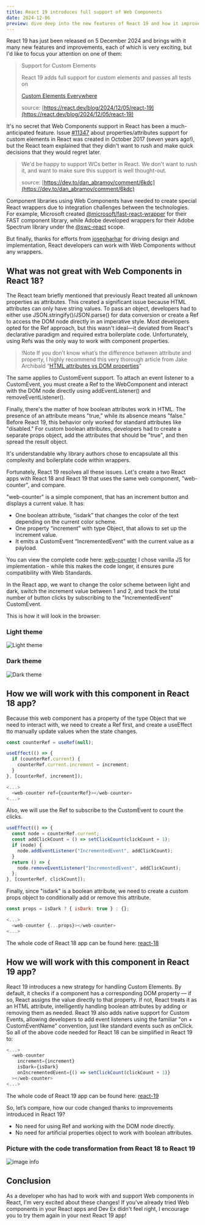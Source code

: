 ```yaml
---
title: React 19 introduces full support of Web Components
date: 2024-12-06
preview: dive deep into the new features of React 19 and how it improves the integration with Web Components.
---
```


React 19 has just been released on 5 December 2024 and brings with it many new features and improvements, each of which is very exciting, but I'd like to focus your attention on one of them:

> Support for Custom Elements
>
> React 19 adds full support for custom elements and passes all tests on
>
> [Custom Elements Everywhere](https://custom-elements-everywhere.com/)
>
> source: [https://react.dev/blog/2024/12/05/react-19](https://react.dev/blog/2024/12/05/react-19)

It's no secret that Web Components support in React has been a much-anticipated feature. Issue [#11347](https://github.com/facebook/react/issues/11347) about properties/attributes support for custom elements in React was created in October 2017 (seven years ago!), but the React team explained that they didn't want to rush and make quick decisions that they would regret later.

> We'd be happy to support WCs better in React. We don't want to rush it, and want to make sure this support is well thought-out.
>
> source: [https://dev.to/dan_abramov/comment/6kdc](https://dev.to/dan_abramov/comment/6kdc)

Component libraries using Web Components have needed to create special React wrappers due to integration challenges between the technologies. For example, Microsoft created [@microsoft/fast-react-wrapper](https://www.npmjs.com/package/@microsoft/fast-react-wrapper) for their FAST component library, while Adobe developed wrappers for their Adobe Spectrum library under the [@swc-react](https://opensource.adobe.com/spectrum-web-components/using-swc-react/) scope.

But finally, thanks for efforts from [josepharhar](https://github.com/josepharhar) for driving design and implementation, React developers can work with Web Components without any wrappers.

## What was not great with Web Components in React 18?

The React team briefly mentioned that previously React treated all unknown properties as attributes. This created a significant issue because HTML attributes can only have string values. To pass an object, developers had to either use JSON.stringify()/JSON.parse() for data conversion or create a Ref to access the DOM node directly in an imperative style. Most developers opted for the Ref approach, but this wasn't ideal—it deviated from React's declarative paradigm and required extra boilerplate code. Unfortunately, using Refs was the only way to work with component properties.

> !Note
> If you don’t know what’s the difference between attribute and property, I highly recommend this very thorough article from Jake Archibald “[HTML attributes vs DOM properties](https://jakearchibald.com/2024/attributes-vs-properties/)”

The same applies to CustomEvent support. To attach an event listener to a CustomEvent, you must create a Ref to the WebComponent and interact with the DOM node directly using addEventListener() and removeEventListener().

Finally, there's the matter of how boolean attributes work in HTML. The presence of an attribute means "true," while its absence means "false." Before React 19, this behavior only worked for standard attributes like "disabled." For custom boolean attributes, developers had to create a separate props object, add the attributes that should be "true", and then spread the result object.

It's understandable why library authors chose to encapsulate all this complexity and boilerplate code within wrappers.

Fortunately, React 19 resolves all these issues. Let's create a two React apps with React 18 and React 19 that uses the same web component, "web-counter", and compare.

"web-counter" is a simple component, that has an increment button and displays a current value. It has:

- One boolean attribute, “isdark” that changes the color of the text depending on the current color scheme.
- One property “increment” with type Object, that allows to set up the increment value.
- It emits a CustomEvent “IncrementedEvent” with the current value as a payload.

You can view the complete code here: [web-counter](https://github.com/aleks-elkin/react-web-components/blob/main/packages/web-components/web-counter.js)
I chose vanilla JS for implementation - while this makes the code longer, it ensures pure compatibility with Web Standards.

In the React app, we want to change the color scheme between light and dark, switch the increment value between 1 and 2, and track the total number of button clicks by subscribing to the "IncrementedEvent" CustomEvent.

This is how it will look in the browser:

### Light theme

![Light theme](./light.png)

### Dark theme

![Dark theme](./dark.png)

## How we will work with this component in React 18 app?

Because this web component has a property of the type Object that we need to interact with, we need to create a Ref first, and create a useEffect tto manually update values when the state changes.

```javascript
const counterRef = useRef(null);

useEffect(() => {
  if (counterRef.current) {
    counterRef.current.increment = increment;
  }
}, [counterRef, increment]);

<...>
  <web-counter ref={counterRef}></web-counter>
<...>
```

Also, we will use the Ref to subscribe to the CustomEvent to count the clicks.

```javascript
useEffect(() => {
  const node = counterRef.current;
  const addClickCount = () => setClickCount(clickCount + 1);
  if (node) {
    node.addEventListener("IncrementedEvent", addClickCount);
  }
  return () => {
    node.removeEventListener("IncrementedEvent", addClickCount);
  };
}, [counterRef, clickCount]);
```

Finally, since "isdark" is a boolean attribute, we need to create a custom props object to conditionally add or remove this attribute.

```javascript
const props = isDark ? { isDark: true } : {};

<...>
  <web-counter {...props}></web-counter>
<...>
```

The whole code of React 18 app can be found here: [react-18](https://github.com/aleks-elkin/react-web-components/tree/main/packages/react-18)

## How we will work with this component in React 19 app?

React 19 introduces a new strategy for handling Custom Elements. By default, it checks if a component has a corresponding DOM property — if so, React assigns the value directly to that property. If not, React treats it as an HTML attribute, intelligently handling boolean attributes by adding or removing them as needed. React 19 also adds native support for Custom Events, allowing developers to add event listeners using the familiar "on + CustomEventName" convention, just like standard events such as onClick. So all of the above code needed for React 18 can be simplified in React 19 to:

```javascript
<...>
  <web-counter
    increment={increment}
    isDark={isDark}
    onIncrementedEvent={() => setClickCount(clickCount + 1)}
  ></web-counter>
<...>
```

The whole code of React 19 app can be found here: [react-19](https://github.com/aleks-elkin/react-web-components/tree/main/packages/react-19)

So, let’s compare, how our code changed thanks to improvements introduced in React 19?

- No need for using Ref and working with the DOM node directly.
- No need for artificial properties object to work with boolean attributes.

### Picture with the code transformation from React 18 to React 19

![image info](./comparison.png)

## Conclusion

As a developer who has had to work with and support Web components in React, I'm very excited about these changes! If you've already tried Web components in your React apps and Dev Ex didn't feel right, I encourage you to try them again in your next React 19 app!
